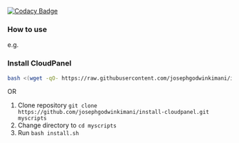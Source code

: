 [![Codacy Badge](https://app.codacy.com/project/badge/Grade/71386857f759416eb1f9af2556490e3e)](https://app.codacy.com/gh/josephgodwinkimani/install-cloudpanel/dashboard?utm_source=gh&utm_medium=referral&utm_content=&utm_campaign=Badge_grade)

### How to use

e.g.

### Install CloudPanel

```bash
bash <(wget -qO- https://raw.githubusercontent.com/josephgodwinkimani/install-cloudpanel/main/install)
```

OR

1. Clone repository `git clone https://github.com/josephgodwinkimani/install-cloudpanel.git myscripts`
2. Change directory to `cd myscripts`
3. Run `bash install.sh`
